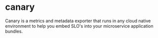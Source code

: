 # canary
Canary is a metrics and metadata exporter that runs in any cloud native environment to help you embed SLO's into your microservice application bundles.
